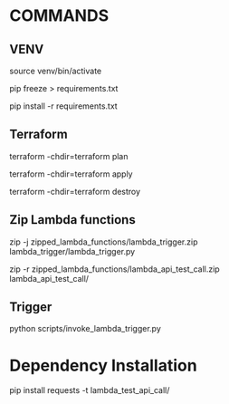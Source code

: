 # COMMANDS

## VENV

source venv/bin/activate

pip freeze > requirements.txt

pip install -r requirements.txt


## Terraform

terraform -chdir=terraform plan

terraform -chdir=terraform apply

terraform -chdir=terraform destroy

## Zip Lambda functions

zip -j zipped_lambda_functions/lambda_trigger.zip lambda_trigger/lambda_trigger.py

zip -r zipped_lambda_functions/lambda_api_test_call.zip lambda_api_test_call/



## Trigger

python scripts/invoke_lambda_trigger.py




# Dependency Installation

pip install requests -t lambda_test_api_call/
